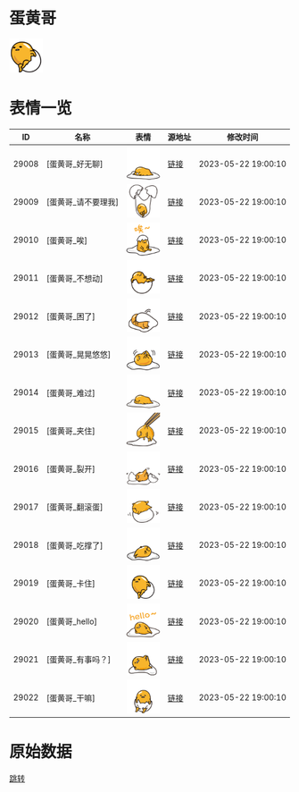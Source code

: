 # 蛋黄哥

<img src="./cover.png" height="60" alt="cover" />

# 表情一览

|ID|名称|表情|源地址|修改时间|
|----|----|----|----|----|
|29008|[蛋黄哥_好无聊]|<img src="./pic/029008_%5B蛋黄哥_好无聊%5D.png" height="60" alt="好无聊"/>|[链接](https://i0.hdslb.com/bfs/garb/0a7a622c283d59e78917aa3dd1f41f6d3dfabd80.png)|2023-05-22 19:00:10|
|29009|[蛋黄哥_请不要理我]|<img src="./pic/029009_%5B蛋黄哥_请不要理我%5D.png" height="60" alt="请不要理我"/>|[链接](https://i0.hdslb.com/bfs/garb/3401a5a26cbdea162fc1da4be3ce48a535b7213b.png)|2023-05-22 19:00:10|
|29010|[蛋黄哥_唉]|<img src="./pic/029010_%5B蛋黄哥_唉%5D.png" height="60" alt="唉"/>|[链接](https://i0.hdslb.com/bfs/garb/163473488b9955cbc2f79255aa5129ff9ad1b7ab.png)|2023-05-22 19:00:10|
|29011|[蛋黄哥_不想动]|<img src="./pic/029011_%5B蛋黄哥_不想动%5D.png" height="60" alt="不想动"/>|[链接](https://i0.hdslb.com/bfs/garb/3b76bb6f2893c56882c26ca3fb5e70c82014f2c7.png)|2023-05-22 19:00:10|
|29012|[蛋黄哥_困了]|<img src="./pic/029012_%5B蛋黄哥_困了%5D.png" height="60" alt="困了"/>|[链接](https://i0.hdslb.com/bfs/garb/212dc2fc84ae35838ebe0015786b4d20780defcb.png)|2023-05-22 19:00:10|
|29013|[蛋黄哥_晃晃悠悠]|<img src="./pic/029013_%5B蛋黄哥_晃晃悠悠%5D.png" height="60" alt="晃晃悠悠"/>|[链接](https://i0.hdslb.com/bfs/garb/5b0c73e4741f91dbeda5d4ccd4f54cd690b140c0.png)|2023-05-22 19:00:10|
|29014|[蛋黄哥_难过]|<img src="./pic/029014_%5B蛋黄哥_难过%5D.png" height="60" alt="难过"/>|[链接](https://i0.hdslb.com/bfs/garb/83f30f3ce3116259c5bf4952b2f17f7369aaae51.png)|2023-05-22 19:00:10|
|29015|[蛋黄哥_夹住]|<img src="./pic/029015_%5B蛋黄哥_夹住%5D.png" height="60" alt="夹住"/>|[链接](https://i0.hdslb.com/bfs/garb/f33c6d330458208c93a1003eca5f122fe93c657d.png)|2023-05-22 19:00:10|
|29016|[蛋黄哥_裂开]|<img src="./pic/029016_%5B蛋黄哥_裂开%5D.png" height="60" alt="裂开"/>|[链接](https://i0.hdslb.com/bfs/garb/e1f5fc3b9848ee1fa1525730f14f9af8edc2fcdf.png)|2023-05-22 19:00:10|
|29017|[蛋黄哥_翻滚蛋]|<img src="./pic/029017_%5B蛋黄哥_翻滚蛋%5D.png" height="60" alt="翻滚蛋"/>|[链接](https://i0.hdslb.com/bfs/garb/dc678bf26e0897745479783c5c07a35a6c13c2eb.png)|2023-05-22 19:00:10|
|29018|[蛋黄哥_吃撑了]|<img src="./pic/029018_%5B蛋黄哥_吃撑了%5D.png" height="60" alt="吃撑了"/>|[链接](https://i0.hdslb.com/bfs/garb/f9bce3b8b972497f7a94ec0b6750698234272195.png)|2023-05-22 19:00:10|
|29019|[蛋黄哥_卡住]|<img src="./pic/029019_%5B蛋黄哥_卡住%5D.png" height="60" alt="卡住"/>|[链接](https://i0.hdslb.com/bfs/garb/2f44053d1e9d6fc9acf643c3ee7cf14e9ce7cd0c.png)|2023-05-22 19:00:10|
|29020|[蛋黄哥_hello]|<img src="./pic/029020_%5B蛋黄哥_hello%5D.png" height="60" alt="hello"/>|[链接](https://i0.hdslb.com/bfs/garb/0b5c006c6396b92a94e0f0e97461659511e7a4af.png)|2023-05-22 19:00:10|
|29021|[蛋黄哥_有事吗？]|<img src="./pic/029021_%5B蛋黄哥_有事吗？%5D.png" height="60" alt="有事吗？"/>|[链接](https://i0.hdslb.com/bfs/garb/b5a4f4d8c6e6bdcc9af74aedb8f434e83f58e54b.png)|2023-05-22 19:00:10|
|29022|[蛋黄哥_干嘛]|<img src="./pic/029022_%5B蛋黄哥_干嘛%5D.png" height="60" alt="干嘛"/>|[链接](https://i0.hdslb.com/bfs/garb/62c53c9a089518f6ead7fc635359fc857c89eb4a.png)|2023-05-22 19:00:10|

# 原始数据

[跳转](./raw.json)

